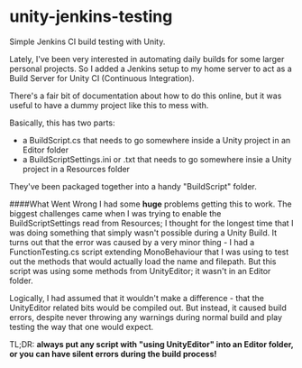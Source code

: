 # unity-jenkins-testing
Simple Jenkins CI build testing with Unity.

Lately, I've been very interested in automating daily builds for some larger personal projects. So I added a Jenkins setup to my home server to act as a Build Server for Unity CI (Continuous Integration). 

There's a fair bit of documentation about how to do this online, but it was useful to have a dummy project like this to mess with.

Basically, this has two parts:
- a BuildScript.cs that needs to go somewhere inside a Unity project in an Editor folder
- a BuildScriptSettings.ini or .txt that needs to go somewhere insie a Unity project in a Resources folder

They've been packaged together into a handy "BuildScript" folder.


####What Went Wrong
I had some **huge** problems getting this to work. The biggest challenges came when I was trying to enable the BuildScriptSettings read from Resources; I thought for the longest time that I was doing something that simply wasn't possible during a Unity Build. It turns out that the error was caused by a very minor thing - I had a FunctionTesting.cs script extending MonoBehaviour that I was using to test out the methods that would actually load the name and filepath. But this script was using some methods from UnityEditor; it wasn't in an Editor folder. 

Logically, I had assumed that it wouldn't make a difference - that the UnityEditor related bits would be compiled out. But instead, it caused build errors, despite never throwing any warnings during normal build and play testing the way that one would expect.

TL;DR: **always put any script with "using UnityEditor" into an Editor folder, or you can have silent errors during the build process!**

